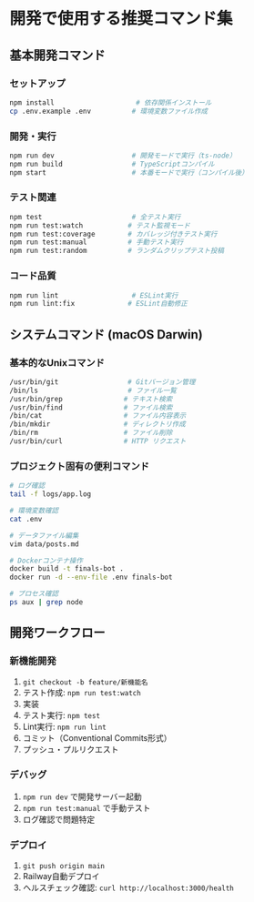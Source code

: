 # 開発で使用する推奨コマンド集

## 基本開発コマンド

### セットアップ
```bash
npm install                    # 依存関係インストール
cp .env.example .env          # 環境変数ファイル作成
```

### 開発・実行
```bash
npm run dev                   # 開発モードで実行（ts-node）
npm run build                 # TypeScriptコンパイル
npm start                     # 本番モードで実行（コンパイル後）
```

### テスト関連
```bash
npm test                      # 全テスト実行
npm run test:watch           # テスト監視モード
npm run test:coverage        # カバレッジ付きテスト実行
npm run test:manual          # 手動テスト実行
npm run test:random          # ランダムクリップテスト投稿
```

### コード品質
```bash
npm run lint                  # ESLint実行
npm run lint:fix             # ESLint自動修正
```

## システムコマンド (macOS Darwin)

### 基本的なUnixコマンド
```bash
/usr/bin/git                 # Gitバージョン管理
/bin/ls                      # ファイル一覧
/usr/bin/grep               # テキスト検索
/usr/bin/find               # ファイル検索
/bin/cat                    # ファイル内容表示
/bin/mkdir                  # ディレクトリ作成
/bin/rm                     # ファイル削除
/usr/bin/curl               # HTTP リクエスト
```

### プロジェクト固有の便利コマンド
```bash
# ログ確認
tail -f logs/app.log

# 環境変数確認
cat .env

# データファイル編集
vim data/posts.md

# Dockerコンテナ操作
docker build -t finals-bot .
docker run -d --env-file .env finals-bot

# プロセス確認
ps aux | grep node
```

## 開発ワークフロー

### 新機能開発
1. `git checkout -b feature/新機能名`
2. テスト作成: `npm run test:watch`
3. 実装
4. テスト実行: `npm test`
5. Lint実行: `npm run lint`
6. コミット（Conventional Commits形式）
7. プッシュ・プルリクエスト

### デバッグ
1. `npm run dev` で開発サーバー起動
2. `npm run test:manual` で手動テスト
3. ログ確認で問題特定

### デプロイ
1. `git push origin main`
2. Railway自動デプロイ
3. ヘルスチェック確認: `curl http://localhost:3000/health`